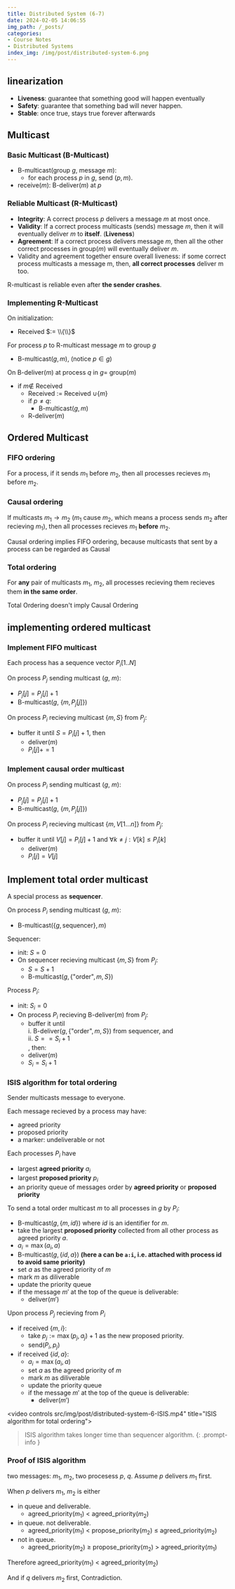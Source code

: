 ```yaml
---
title: Distributed System (6-7)
date: 2024-02-05 14:06:55
img_path: /_posts/
categories:
- Course Notes
- Distributed Systems
index_img: /img/post/distributed-system-6.png
---
```


## linearization

- **Liveness**: guarantee that something good will happen eventually
- **Safety**: guarantee that something bad will never happen.
- **Stable**: once true, stays true forever afterwards

## Multicast

### Basic Multicast (B-Multicast)

- B-multicast(group $g$, message $m$):
  - for each process $p$ in $g$, send $(p,m)$.
- receive($m$): B-deliver($m$) at $p$

### Reliable Multicast (R-Multicast)

- **Integrity**: A correct process $p$ delivers a message $m$ at most once.
- **Validity**: If a correct process multicasts (sends) message $m$, then it will eventually deliver $m$ to **itself**. (**Liveness**)
- **Agreement**: If a correct process delivers message $m$, then all the other correct processes in group($m$) will eventually deliver $m$.
- Validity and agreement together ensure overall liveness: if some
correct process multicasts a message m, then, **all correct processes**
deliver m too.

R-multicast is reliable even after **the sender crashes**.

### Implementing R-Multicast

On initialization:

- Received $:= \\{\\}$

For process $p$ to R-multicast message $m$ to group $g$

- B-multicast$(g,m)$, (notice $p\in g$)

On B-deliver$(m)$ at process $q$ in $g=$ group$(m)$

- if $m \notin$ Received
  - Received $:=$ Received $\cup \{ m \}$
  - if $p \ne q$:
    - B-multicast$(g, m)$
  - R-deliver$(m)$

## Ordered Multicast

### FIFO ordering

For a process, if it sends $m_1$ before $m_2$, then all processes recieves $m_1$ before $m_2$.

### Causal ordering

If multicasts $m_1 \to m_2$ ($m_1$ cause $m_2$, which means a process sends $m_2$ after recieving $m_1$), then all processes recieves $m_1$ **before** $m_2$.

Causal ordering implies FIFO ordering, because multicasts that sent by a process can be regarded as Causal

### Total ordering

For **any** pair of multicasts $m_1$, $m_2$, all processes recieving them recieves them **in the same order**.

Total Ordering doesn't imply Causal Ordering

## implementing ordered multicast

### Implement FIFO multicast

Each process has a sequence vector $P_i[1..N]$

On process $P_j$ sending multicast ($g$, $m$):

- $P_j[j] = P_j[j] + 1$
- B-multicast($g$, $\{m, P_j[j]\}$)

On process $P_i$ recieving multicast $\{m, S\}$ from $P_j$:

- buffer it until $S = P_i[j] + 1$, then
  - deliver$(m)$
  - $P_i[j] += 1$

### Implement causal order multicast

On process $P_i$ sending multicast ($g$, $m$):

- $P_j[j] = P_j[j] + 1$
- B-multicast($g$, $\{m, P_j[j]\}$)

On process $P_i$ recieving multicast $\{m, V[1 \ldots n]\}$ from $P_j$:

- buffer it until $V[j] = P_i[j] + 1$ and $\forall k\ne j: V[k] \le P_i[k]$
  - deliver$(m)$
  - $P_i[j] = V[j]$

## Implement total order multicast

A special process as **sequencer**.

On process $P_i$ sending multicast ($g$, $m$):

- B-multicast$(\{g, \text{sequencer}\}, m)$

Sequencer:

- init: $S = 0$
- On sequencer recieving multicast $\{m, S\}$ from $P_j$:
  - $S = S + 1$
  - B-multicast$(g, \{ \text{"order"}, m ,S \})$

Process $P_i$:

- init: $S_i = 0$
- On process $P_i$ recieving B-deliver$(m)$ from $P_j$:
  - buffer it until
<br>i. B-deliver$(g, \{ \text{"order"}, m ,S \})$ from sequencer, and
<br>ii. $S == S_i + 1$
<br>, then:
  - deliver$(m)$
  - $S_i = S_i + 1$

### ISIS algorithm for total ordering

Sender multicasts message to everyone.

Each message recieved by a process may have:

- agreed priority
- proposed priority
- a marker: undeliverable or not

Each processes $P_i$ have

- largest **agreed priority** $a_i$
- largest **proposed priority** $p_i$
- an priority queue of messages order by **agreed priority** or **proposed priority**

To send a total order multicast $m$ to all processes in $g$ by $P_i$:

- B-multicast$(g, \{ m, id\})$ where $id$ is an identifier for $m$.
- take the largest **proposed priority** collected from all other process as agreed priority $a$.
- $a_i = \max(a_i, a)$
- B-multicast$(g, \{ id, a\})$ **(here a can be `a:i`, i.e. attached with process id to avoid same priority)**
- set $a$ as the agreed priority of $m$
- mark $m$ as diliverable
- update the priority queue
- if the message $m'$ at the top of the queue is deliverable:
  - deliver$(m')$

Upon process $P_j$ recieving from $P_i$

- if received $\{ m, i\}$:
  - take $p_j := \max(p_j, a_j) + 1$ as the new proposed priority.
  - send$(P_i, p_j)$
- if received $\{ id, a\}$:
  - $a_i = \max(a_i, a)$
  - set $a$ as the agreed priority of $m$
  - mark $m$ as diliverable
  - update the priority queue
  - if the message $m'$ at the top of the queue is deliverable:
    - deliver$(m')$

<video controls src/img/post/distributed-system-6-ISIS.mp4" title="ISIS algorithm for total ordering"></video>

> ISIS algorithm takes longer time than sequencer algorithm.
{: .prompt-info }

### Proof of ISIS algorithm

two messages: $m_1$, $m_2$, two procesess $p$, $q$.
Assume $p$ delivers $m_1$ first.

When $p$ delivers $m_1$, $m_2$ is either

- in queue and deliverable.
  - agreed_priority$(m_1)$ $<$ agreed_priority$(m_2)$
- in queue. not deliverable.
  - agreed_priority$(m_1)$ $<$ propose_priority$(m_2)$ $\le$ agreed_priority$(m_2)$
- not in queue.
  - agreed_priority$(m_2)$ $\ge$ propose_priority$(m_2)$ $>$ agreed_priority$(m_1)$

Therefore
agreed_priority$(m_1)$ $<$ agreed_priority$(m_2)$

And if $q$ delivers $m_2$ first, Contradiction.

